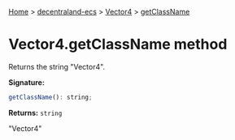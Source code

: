 [Home](./index) &gt; [decentraland-ecs](./decentraland-ecs.md) &gt; [Vector4](./decentraland-ecs.vector4.md) &gt; [getClassName](./decentraland-ecs.vector4.getclassname.md)

# Vector4.getClassName method

Returns the string "Vector4".

**Signature:**
```javascript
getClassName(): string;
```
**Returns:** `string`

"Vector4"
